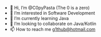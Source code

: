 - 👋 Hi, I’m @C0pyPasta (The 0 is a zero)
- 👀 I’m interested in Software Development
- 🌱 I’m currently learning Java
- 💞️ I’m looking to collaborate on Java/Kotlin
- 📫 How to reach me g1thub@hotmail.com

<!---
C0pyPasta/C0pyPasta is a ✨ special ✨ repository because its `README.md` (this file) appears on your GitHub profile.
You can click the Preview link to take a look at your changes.
--->
